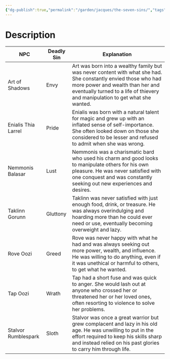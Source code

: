 ```yaml
---
{"dg-publish":true,"permalink":"/garden/jacques/the-seven-sins/","tags":["jack"]}
---
```



# Description
| NPC                 | Deadly Sin | Explanation                                                                                                                                                                                                                         |
|---------------------|------------|-------------------------------------------------------------------------------------------------------------------------------------------------------------------------------------------------------------------------------------|
| Art of Shadows      | Envy       | Art was born into a wealthy family but was never content with what she had. She constantly envied those who had more power and wealth than her and eventually turned to a life of thievery and manipulation to get what she wanted. |
| Enialis Thia Larrel | Pride      | Enialis was born with a natural talent for magic and grew up with an inflated sense of self-importance. She often looked down on those she considered to be lesser and refused to admit when she was wrong.                         |
| Nemmonis Balasar    | Lust       | Nemmonis was a charismatic bard who used his charm and good looks to manipulate others for his own pleasure. He was never satisfied with one conquest and was constantly seeking out new experiences and desires.                   |
| Taklinn Gorunn      | Gluttony   | Taklinn was never satisfied with just enough food, drink, or treasure. He was always overindulging and hoarding more than he could ever need or use, eventually becoming overweight and lazy.                                       |
| Rove Oozi           | Greed      | Rove was never happy with what he had and was always seeking out more power, wealth, and influence. He was willing to do anything, even if it was unethical or harmful to others, to get what he wanted.                            |
| Tap Oozi            | Wrath      | Tap had a short fuse and was quick to anger. She would lash out at anyone who crossed her or threatened her or her loved ones, often resorting to violence to solve her problems.                                                   |
| Stalvor Rumblespark | Sloth      | Stalvor was once a great warrior but grew complacent and lazy in his old age. He was unwilling to put in the effort required to keep his skills sharp and instead relied on his past glories to carry him through life.             |

